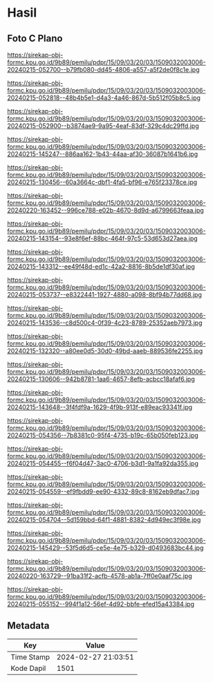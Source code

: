 # Hasil

## Foto C Plano

https://sirekap-obj-formc.kpu.go.id/9b89/pemilu/pdpr/15/09/03/20/03/1509032003006-20240215-052700--b79fb080-dd45-4806-a557-a5f2de0f8c1e.jpg

https://sirekap-obj-formc.kpu.go.id/9b89/pemilu/pdpr/15/09/03/20/03/1509032003006-20240215-052818--48b4b5e1-d4a3-4a46-867d-5b512f05b8c5.jpg

https://sirekap-obj-formc.kpu.go.id/9b89/pemilu/pdpr/15/09/03/20/03/1509032003006-20240215-052900--b3874ae9-9a95-4eaf-83df-329c4dc29ffd.jpg

https://sirekap-obj-formc.kpu.go.id/9b89/pemilu/pdpr/15/09/03/20/03/1509032003006-20240215-145247--886aa162-1b43-44aa-af30-36087b1641b6.jpg

https://sirekap-obj-formc.kpu.go.id/9b89/pemilu/pdpr/15/09/03/20/03/1509032003006-20240215-130456--60a3664c-dbf1-4fa5-bf96-e765f23378ce.jpg

https://sirekap-obj-formc.kpu.go.id/9b89/pemilu/pdpr/15/09/03/20/03/1509032003006-20240220-163452--996ce788-e02b-4670-8d9d-a6799663feaa.jpg

https://sirekap-obj-formc.kpu.go.id/9b89/pemilu/pdpr/15/09/03/20/03/1509032003006-20240215-143154--93e8f6ef-88bc-464f-97c5-53d653d27aea.jpg

https://sirekap-obj-formc.kpu.go.id/9b89/pemilu/pdpr/15/09/03/20/03/1509032003006-20240215-143312--ee49f48d-ed1c-42a2-8816-8b5de1df30af.jpg

https://sirekap-obj-formc.kpu.go.id/9b89/pemilu/pdpr/15/09/03/20/03/1509032003006-20240215-053737--e8322441-1927-4880-a098-8bf94b77dd68.jpg

https://sirekap-obj-formc.kpu.go.id/9b89/pemilu/pdpr/15/09/03/20/03/1509032003006-20240215-143536--c8d500c4-0f39-4c23-8789-25352aeb7973.jpg

https://sirekap-obj-formc.kpu.go.id/9b89/pemilu/pdpr/15/09/03/20/03/1509032003006-20240215-132320--a80ee0d5-30d0-49bd-aaeb-889536fe2255.jpg

https://sirekap-obj-formc.kpu.go.id/9b89/pemilu/pdpr/15/09/03/20/03/1509032003006-20240215-130606--942b8781-1aa6-4657-8efb-acbcc18afaf6.jpg

https://sirekap-obj-formc.kpu.go.id/9b89/pemilu/pdpr/15/09/03/20/03/1509032003006-20240215-143648--3f4fdf9a-1629-4f9b-913f-e89eac93341f.jpg

https://sirekap-obj-formc.kpu.go.id/9b89/pemilu/pdpr/15/09/03/20/03/1509032003006-20240215-054356--7b8381c0-95f4-4735-b19c-65b050feb123.jpg

https://sirekap-obj-formc.kpu.go.id/9b89/pemilu/pdpr/15/09/03/20/03/1509032003006-20240215-054455--f6f04d47-3ac0-4706-b3d1-9a1fa92da355.jpg

https://sirekap-obj-formc.kpu.go.id/9b89/pemilu/pdpr/15/09/03/20/03/1509032003006-20240215-054559--ef9fbdd9-ee90-4332-89c8-8162eb9dfac7.jpg

https://sirekap-obj-formc.kpu.go.id/9b89/pemilu/pdpr/15/09/03/20/03/1509032003006-20240215-054704--5d159bbd-64f1-4881-8382-4d949ec3f98e.jpg

https://sirekap-obj-formc.kpu.go.id/9b89/pemilu/pdpr/15/09/03/20/03/1509032003006-20240215-145429--53f5d6d5-ce5e-4e75-b329-d0493683bc44.jpg

https://sirekap-obj-formc.kpu.go.id/9b89/pemilu/pdpr/15/09/03/20/03/1509032003006-20240220-163729--91ba31f2-acfb-4578-ab1a-7ff0e0aaf75c.jpg

https://sirekap-obj-formc.kpu.go.id/9b89/pemilu/pdpr/15/09/03/20/03/1509032003006-20240215-055152--994f1a12-56ef-4d92-bbfe-efed15a43384.jpg


## Metadata

| Key        | Value               |
| ---------- | ------------------- |
| Time Stamp | 2024-02-27 21:03:51 |
| Kode Dapil | 1501                |



